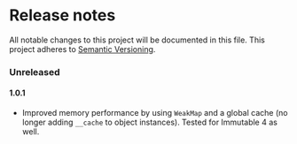 
# Release notes
All notable changes to this project will be documented in this file.
This project adheres to [Semantic Versioning](http://semver.org/).

### Unreleased

#### 1.0.1

- Improved memory performance by using `WeakMap` and a global cache 
  (no longer adding `__cache` to object instances). Tested for Immutable 4 as well.


